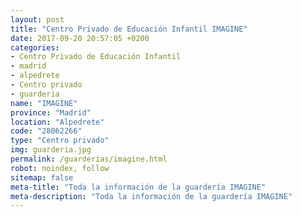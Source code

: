 ```yaml
---
layout: post
title: "Centro Privado de Educación Infantil IMAGINE"
date: 2017-09-20 20:57:05 +0200
categories:
- Centro Privado de Educación Infantil
- madrid
- alpedrete
- Centro privado
- guarderia
name: "IMAGINE"
province: "Madrid"
location: "Alpedrete"
code: "28062266"
type: "Centro privado"
img: guarderia.jpg
permalink: /guarderias/imagine.html
robot: noindex, follow
sitemap: false
meta-title: "Toda la información de la guardería IMAGINE"
meta-description: "Toda la información de la guardería IMAGINE"
---
```

